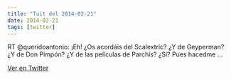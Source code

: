 ```yaml
---
title: "Tuit del 2014-02-21"
date: 2014-02-21
tags: [twitter]
---
```


RT @queridoantonio: ¡Eh! ¿Os acordáis del Scalextric? ¿Y de Geyperman? ¿Y de Don Pimpón? ¿Y de las películas de Parchís? ¿Sí? Pues hacedme …



[Ver en Twitter](https://twitter.com/i/web/status/436859939982938113)
